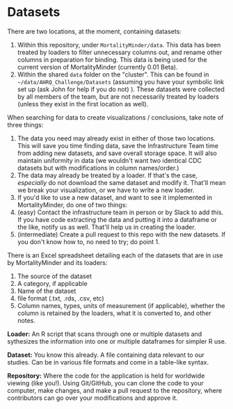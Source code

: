 # Datasets

There are two locations, at the moment, containing datasets:
1) Within this repository, under `MortalityMinder/data`. This data has been treated by loaders to filter unnecessary columns out, and rename other columns in preparation for binding. This data is being used for the current version of MortalityMinder (currently 0.01 Beta).
2) Within the shared `data` folder on the "cluster". This can be found in `~/data/AHRQ_Challenge/Datasets` (assuming you have your symbolic link set up (ask John for help if you do not) ). These datasets were collected by all members of the team, but are not necessarily treated by loaders (unless they exist in the first location as well).

When searching for data to create visualizations / conclusions, take note of three things:
1) The data you need may already exist in either of those two locations. This will save you time finding data, save the Infrastructure Team time from adding new datasets, and save overall storage space. It will also maintain uniformity in data (we wouldn't want two identical CDC datasets but with modifications in column names/order.)
2) The data may already be treated by a loader. If that's the case, _especially_ do not download the same dataset and modify it. That'll mean we break your visualization, or we have to write a new loader.
3) If you'd like to use a new dataset, and want to see it implemented in MortalityMinder, do one of two things:
  1) (easy) Contact the infrastructure team in person or by Slack to add this. If you have code extracting the data and putting it into a dataframe or the like, notify us as well. That'll help us in creating the loader.
  2) (intermediate) Create a pull request to this repo with the new datasets. If you don't know how to, no need to try; do point 1.
  
There is an Excel spreadsheet detailing each of the datasets that are in use by MortalityMinder and its loaders:
1) The source of the dataset
2) A category, if applicable
3) Name of the dataset
4) file format (.txt, .rds, .csv, etc)
5) Column names, types, units of measurement (if applicable), whether the column is retained by the loaders, what it is converted to, and other notes.

__Loader:__ An R script that scans through one or multiple datasets and sythesizes the information into one or multiple dataframes for simpler R use.

__Dataset:__ You know this already. A file containing data relevant to our studies. Can be in various file formats and come in a table-like syntax.

__Repository:__ Where the code for the application is held for worldwide viewing (like you!). Using Git/GitHub, you can clone the code to your computer, make changes, and make a pull request to the repository, where contributors can go over your modifications and approve it.
